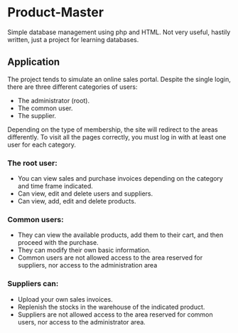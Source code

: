 # Product-Master
Simple database management using php and HTML.
Not very useful, hastily written, just a project for learning databases.

## Application
The project tends to simulate an online sales portal.
Despite the single login, there are three different categories of users:
- The administrator (root).
- The common user.
- The supplier.

Depending on the type of membership, the site will redirect to the areas differently.
To visit all the pages correctly, you must log in with at least one user for each category.

### The root user:
- You can view sales and purchase invoices depending on the category and time frame indicated.
- Can view, edit and delete users and suppliers.
- Can view, add, edit and delete products.

### Common users:
- They can view the available products, add them to their cart, and then proceed with the purchase.
- They can modify their own basic information.
- Common users are not allowed access to the area reserved for suppliers, nor access to the administration area

### Suppliers can:
- Upload your own sales invoices.
- Replenish the stocks in the warehouse of the indicated product.
- Suppliers are not allowed access to the area reserved for common users, nor access to the administrator area.
